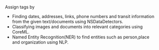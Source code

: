 Assign tags by

- Finding dates, addresses, links, phone numbers and transit information from the given text/documents using NSDataDetectors.
- Classifying images and documents into relevant categories using CoreML.
- Named Entity Recognition(NER) to find entities such as person,place and organization using NLP.
